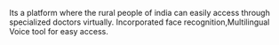 Its a platform where the rural people of india can easily access through specialized doctors virtually. Incorporated face recognition,Multilingual Voice tool for easy access.
